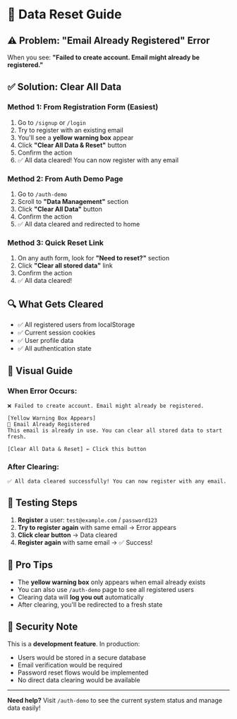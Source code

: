 # 🔄 Data Reset Guide

## ⚠️ Problem: "Email Already Registered" Error

When you see: **"Failed to create account. Email might already be registered."**

## ✅ Solution: Clear All Data

### Method 1: From Registration Form (Easiest)
1. Go to `/signup` or `/login` 
2. Try to register with an existing email
3. You'll see a **yellow warning box** appear
4. Click **"Clear All Data & Reset"** button
5. Confirm the action
6. ✅ All data cleared! You can now register with any email

### Method 2: From Auth Demo Page
1. Go to `/auth-demo`
2. Scroll to **"Data Management"** section
3. Click **"Clear All Data"** button
4. Confirm the action
5. ✅ All data cleared and redirected to home

### Method 3: Quick Reset Link
1. On any auth form, look for **"Need to reset?"** section
2. Click **"Clear all stored data"** link
3. Confirm the action
4. ✅ All data cleared!

## 🔍 What Gets Cleared

- ✅ All registered users from localStorage
- ✅ Current session cookies
- ✅ User profile data
- ✅ All authentication state

## 📱 Visual Guide

### When Error Occurs:
```
❌ Failed to create account. Email might already be registered.

[Yellow Warning Box Appears]
📧 Email Already Registered
This email is already in use. You can clear all stored data to start fresh.

[Clear All Data & Reset] ← Click this button
```

### After Clearing:
```
✅ All data cleared successfully! You can now register with any email.
```

## 🧪 Testing Steps

1. **Register** a user: `test@example.com` / `password123`
2. **Try to register again** with same email → Error appears
3. **Click clear button** → Data cleared
4. **Register again** with same email → ✅ Success!

## 🚀 Pro Tips

- The **yellow warning box** only appears when email already exists
- You can also use `/auth-demo` page to see all registered users
- Clearing data will **log you out** automatically
- After clearing, you'll be redirected to a fresh state

## 🔐 Security Note

This is a **development feature**. In production:
- Users would be stored in a secure database
- Email verification would be required
- Password reset flows would be implemented
- No direct data clearing would be available

---

**Need help?** Visit `/auth-demo` to see the current system status and manage data easily! 